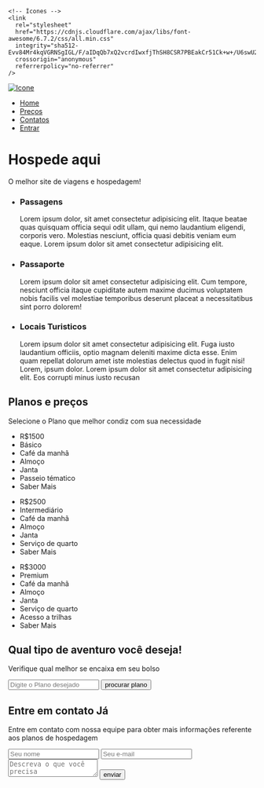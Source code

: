 
<!DOCTYPE html>
<html lang="Pt-Br">
  <head>
    <meta charset="UTF-8" />
    <meta name="viewport" content="width=device-width, initial-scale=1.0" />
    <title>Férias dos sonhos</title>
    <link rel="stylesheet" href="style/style.css" />
    <link rel="shortcut icon" href="img/parque.png" type="image/x-icon" />

    <!-- Ícones -->
    <link
      rel="stylesheet"
      href="https://cdnjs.cloudflare.com/ajax/libs/font-awesome/6.7.2/css/all.min.css"
      integrity="sha512-Evv84Mr4kqVGRNSgIGL/F/aIDqQb7xQ2vcrdIwxfjThSH8CSR7PBEakCr51Ck+w+/U6swU2Im1vVX0SVk9ABhg=="
      crossorigin="anonymous"
      referrerpolicy="no-referrer"
    />
  </head>
  <body>
    <div class="container">
      <div class="navbar-container">
        <nav>
          <a href="#">
            <img src="img/Icone.jpg" alt="Icone" class="logo" />
            <ul class="navbar-items">
              <li>
                <a href="#">Home</a>
              </li>
              <li>
                <a href="#">Preços</a>
              </li>
              <li>
                <a href="#">Contatos</a>
              </li>
              <li>
                <a href="#" class="default-btn">Entrar</a>
              </li>
            </ul>
          </a>
        </nav>
      </div>
      <main>
        <div class="main-banner">
          <h1>Hospede aqui</h1>
          <p>O melhor site de viagens e hospedagem!</p>
        </div>
        <section class="services-container">
          <ul>
            <li>
              <i class="fas fa-plane"></i>
              <h3>Passagens</h3>
              <p>
                Lorem ipsum dolor, sit amet consectetur adipisicing elit. Itaque
                beatae quas quisquam officia sequi odit ullam, qui nemo
                laudantium eligendi, corporis vero. Molestias nesciunt, officia
                quasi debitis veniam eum eaque. Lorem ipsum dolor sit amet
                consectetur adipisicing elit.
              </p>
            </li>
            <li>
              <i class="fas fa-passport"></i>
              <h3>Passaporte</h3>
              <p>
                Lorem ipsum dolor sit amet consectetur adipisicing elit. Cum
                tempore, nesciunt officia itaque cupiditate autem maxime ducimus
                voluptatem nobis facilis vel molestiae temporibus deserunt
                placeat a necessitatibus sint porro dolorem!
              </p>
            </li>
            <li>
              <i class="fas fa-map"></i>
              <h3>Locais Turisticos</h3>
              <p>
                Lorem ipsum dolor sit amet consectetur adipisicing elit. Fuga
                iusto laudantium officiis, optio magnam deleniti maxime dicta
                esse. Enim quam repellat dolorum amet iste molestias delectus
                quod in fugit nisi! Lorem, ipsum dolor. Lorem ipsum dolor sit
                amet consectetur adipisicing elit. Eos corrupti minus iusto
                recusan
              </p>
            </li>
          </ul>
        </section>
        <section class="pricing-container">
          <h2>Planos e preços</h2>
          <p>Selecione o Plano que melhor condiz com sua necessidade</p>
          <div class="plans-container">
            <div class="plan">
              <ul>
                <li class="price">R$1500</li>
                <li class="plan-name">Básico</li>
                <li>Café da manhã</li>
                <li>Almoço</li>
                <li>Janta</li>
                <li>Passeio tématico</li>
                <li class="plan-btn">Saber Mais</li>
              </ul>
            </div>
            <div class="plan">
              <ul>
                <li class="price">R$2500</li>
                <li class="plan-name">Intermediário</li>
                <li>Café da manhã</li>
                <li>Almoço</li>
                <li>Janta</li>
                <li>Serviço de quarto</li>
                <li class="plan-btn">Saber Mais</li>
              </ul>
            </div>
            <div class="plan">
              <ul>
                <li class="price recommended">R$3000</li>
                <li class="plan-name">Premium</li>
                <li>Café da manhã</li>
                <li>Almoço</li>
                <li>Janta</li>
                <li>Serviço de quarto</li>
                <li>Acesso a trilhas</li>
                <li class="plan-btn">Saber Mais</li>
              </ul>
            </div>
          </div>
        </section>
        <section class="searchdomain-container">
            <h2>Qual tipo de aventuro você deseja!</h2>
            <p>Verifique qual melhor se encaixa em seu bolso</p>
            <form>
                <input 
                type="text"
                name="domain"
                id="domain"
                placeholder="Digite o Plano desejado"/>
                <input type="submit" value="procurar plano">
            </form>
        </section>
        <section class="contact-container">
          <h2>Entre em contato Já</h2>
          <p>
            Entre em contato com nossa equipe para obter mais informações
            referente aos planos de hospedagem
          </p>
           <form>
            <input type="text" name="name" id="name" placeholder="Seu nome">
            <input type="email" name="email" id="email" placeholder="Seu e-mail">
            <textarea name="message" id="message" placeholder="Descreva o que você precisa"></textarea>
            <input type="submit" value="enviar">
        </form>
        </section>
      </main>
    </div>
  </body>
</html>

